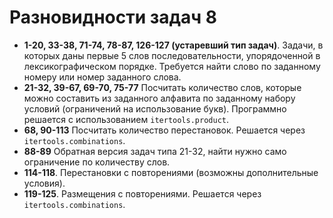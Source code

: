 # Разновидности задач 8

- **1-20, 33-38, 71-74, 78-87, 126-127 (устаревший тип задач)**. Задачи, в которых даны первые 5 слов последовательности, упорядоченной в лексикографическом порядке. Требуется найти слово по заданному номеру или номер заданного слова.
-  **21-32, 39-67, 69-70, 75-77** Посчитать количество слов, которые можно составить из заданного алфавита по заданному набору условий (ограничений на использование букв). Программно решается с использованием `itertools.product`. 
- **68, 90-113** Посчитать количество перестановок. Решается через `itertools.combinations`.
- **88-89** Обратная версия задач типа 21-32,  найти нужно само ограничение по количеству слов.
- **114-118**. Перестановки с повторениями (возможны дополнительные условия).
- **119-125**. Размещения с повторениями. Решается через `itertools.combinations`.
